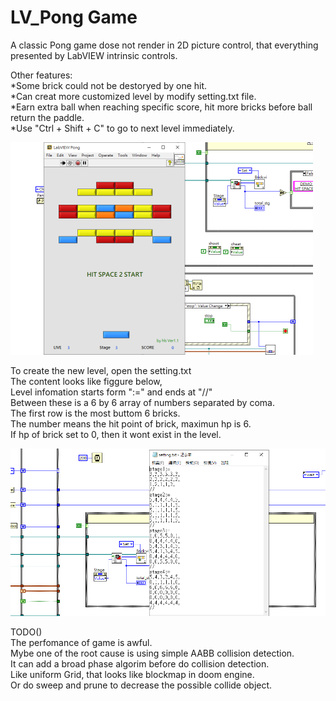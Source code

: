 # LV_Pong Game  
  
A classic Pong game dose not render in 2D picture control, that everything presented by LabVIEW intrinsic controls.  
  
Other features:  
*Some brick could not be destoryed by one hit.  
*Can creat more customized level by modify setting.txt file.  
*Earn extra ball when reaching specific score, hit more bricks before ball return the paddle.  
*Use "Ctrl + Shift + C" to go to next level immediately.  
  
  
![image](https://github.com/KurtDing/LabVIEW_Pong/blob/d17a218d8bcc1ab2a1733f6c3bb75b91b96ce028/pong3.png)
  
  
To create the new level, open the setting.txt  
The content looks like figgure below,  
Level infomation starts form ":=" and ends at "//"  
Between these is a 6 by 6 array of numbers separated by coma.  
The first row is the most buttom 6 bricks.  
The number means the hit point of brick, maximun hp is 6.  
If hp of brick set to 0, then it wont exist in the level.  
  
![image](https://github.com/KurtDing/LabVIEW_Pong/blob/44a9f73565b8b75f3e2dd72489976b1cf4d1f031/pong2.png)  
  
  
TODO()  
The perfomance of game is awful.  
Mybe one of the root cause is using simple AABB collision detection.  
It can add a broad phase algorim before do collision detection.  
Like uniform Grid, that looks like blockmap in doom engine.  
Or do sweep and prune to decrease the possible collide object.  

